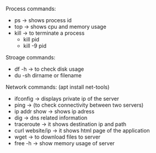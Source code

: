 Process commands:
- ps -> shows process id
- top -> shows cpu and memory usage
- kill -> to terminate a process
    - kill pid
    - kill -9 pid


Stroage commands:
- df -h -> to check disk usage
- du -sh dirname or filename

Network commands:
    (apt install net-tools)
- ifconfig -> displays private ip of the server
- ping -> (to check connectivity between two servers)
- ip addr show -> shows ip adress
- dig -> dns related information
- traceroute -> it shows destination ip and path
- curl website/ip -> it shows html page of the application
- wget -> to download files to server
- free -h -> show memory usage of server
